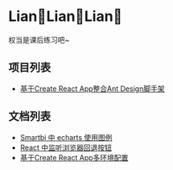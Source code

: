 # Lian🌊Lian🌊Lian🌊
权当是课后练习吧~

## 项目列表
- [基于Create React App整合Ant Design脚手架](./demos/create-react-app-antd-typescript-demo)

## 文档列表
- [Smartbi 中 echarts 使用图例](./docs/smartbi-echarts.md)
- [React 中监听浏览器回退按钮](./docs/handling-browser-back-button-with-react-router.md)
- [基于Create React App多环境配置](./docs/create-react-app-with-environment-variables.md)

